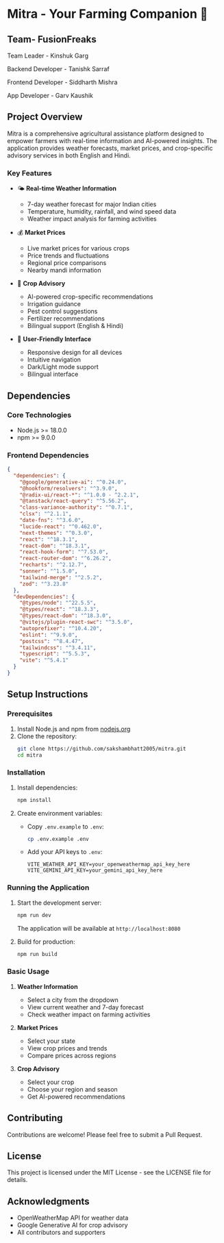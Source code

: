 # Mitra - Your Farming Companion 🌾

## Team- FusionFreaks

Team Leader - Kinshuk Garg

Backend Developer - Tanishk Sarraf

Frontend Developer - Siddharth Mishra

App Developer - Garv Kaushik

## Project Overview

Mitra is a comprehensive agricultural assistance platform designed to empower farmers with real-time information and AI-powered insights. The application provides weather forecasts, market prices, and crop-specific advisory services in both English and Hindi.

### Key Features

- 🌤️ **Real-time Weather Information**
  - 7-day weather forecast for major Indian cities
  - Temperature, humidity, rainfall, and wind speed data
  - Weather impact analysis for farming activities

- 💰 **Market Prices**
  - Live market prices for various crops
  - Price trends and fluctuations
  - Regional price comparisons
  - Nearby mandi information

- 🌱 **Crop Advisory**
  - AI-powered crop-specific recommendations
  - Irrigation guidance
  - Pest control suggestions
  - Fertilizer recommendations
  - Bilingual support (English & Hindi)

- 📱 **User-Friendly Interface**
  - Responsive design for all devices
  - Intuitive navigation
  - Dark/Light mode support
  - Bilingual interface

## Dependencies

### Core Technologies
- Node.js >= 18.0.0
- npm >= 9.0.0

### Frontend Dependencies
```json
{
  "dependencies": {
    "@google/generative-ai": "^0.24.0",
    "@hookform/resolvers": "^3.9.0",
    "@radix-ui/react-*": "^1.0.0 - ^2.2.1",
    "@tanstack/react-query": "^5.56.2",
    "class-variance-authority": "^0.7.1",
    "clsx": "^2.1.1",
    "date-fns": "^3.6.0",
    "lucide-react": "^0.462.0",
    "next-themes": "^0.3.0",
    "react": "^18.3.1",
    "react-dom": "^18.3.1",
    "react-hook-form": "^7.53.0",
    "react-router-dom": "^6.26.2",
    "recharts": "^2.12.7",
    "sonner": "^1.5.0",
    "tailwind-merge": "^2.5.2",
    "zod": "^3.23.8"
  },
  "devDependencies": {
    "@types/node": "^22.5.5",
    "@types/react": "^18.3.3",
    "@types/react-dom": "^18.3.0",
    "@vitejs/plugin-react-swc": "^3.5.0",
    "autoprefixer": "^10.4.20",
    "eslint": "^9.9.0",
    "postcss": "^8.4.47",
    "tailwindcss": "^3.4.11",
    "typescript": "^5.5.3",
    "vite": "^5.4.1"
  }
}
```

## Setup Instructions

### Prerequisites
1. Install Node.js and npm from [nodejs.org](https://nodejs.org/)
2. Clone the repository:
   ```bash
   git clone https://github.com/sakshambhatt2005/mitra.git
   cd mitra
   ```

### Installation
1. Install dependencies:
   ```bash
   npm install
   ```

2. Create environment variables:
   - Copy `.env.example` to `.env`:
     ```bash
     cp .env.example .env
     ```
   - Add your API keys to `.env`:
     ```
     VITE_WEATHER_API_KEY=your_openweathermap_api_key_here
     VITE_GEMINI_API_KEY=your_gemini_api_key_here
     ```

### Running the Application
1. Start the development server:
   ```bash
   npm run dev
   ```
   The application will be available at `http://localhost:8080`

2. Build for production:
   ```bash
   npm run build
   ```

### Basic Usage
1. **Weather Information**
   - Select a city from the dropdown
   - View current weather and 7-day forecast
   - Check weather impact on farming activities

2. **Market Prices**
   - Select your state
   - View crop prices and trends
   - Compare prices across regions

3. **Crop Advisory**
   - Select your crop
   - Choose your region and season
   - Get AI-powered recommendations

## Contributing
Contributions are welcome! Please feel free to submit a Pull Request.

## License
This project is licensed under the MIT License - see the LICENSE file for details.

## Acknowledgments
- OpenWeatherMap API for weather data
- Google Generative AI for crop advisory
- All contributors and supporters
